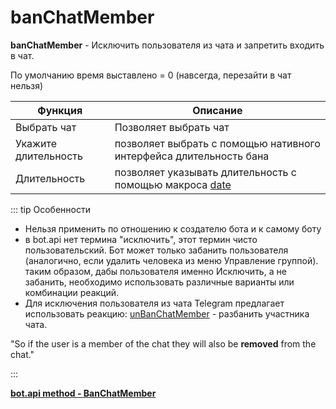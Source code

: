 # banChatMember

**banChatMember** - Исключить пользователя из чата и запретить входить в чат. 

По умолчанию время выставлено = 0 (навсегда, перезайти в чат нельзя)

| Функция              | Описание                                                                     |
|----------------------|------------------------------------------------------------------------------|
| Выбрать чат          | Позволяет выбрать чат                                                        |
| Укажите длительность | позволяет выбрать с помощью нативного интерфейса длительность бана           |
| Длительность         | позволяет указывать длительность с помощью макроса [date](/ext/macros/date/) |

::: tip  Особенности
* Нельзя применить по отношению к создателю бота и к самому боту
* в bot.api нет термина "исключить", этот термин чисто пользовательский. Бот может только забанить пользователя 
(аналогично, если удалить человека из меню Управление группой). таким образом, дабы пользователя именно Исключить, 
а не забанить, необходимо использовать различные варианты или комбинации реакций.
* Для исключения пользователя из чата Telegram предлагает использовать реакцию: [unBanChatMember](/admin/chat/unbanchatmember/) - разбанить участника чата.

"So if the user is a member of the chat they will also be **removed** from the chat."

:::

**[bot.api method - BanChatMember](https://core.telegram.org/bots/api#banchatmember)**


